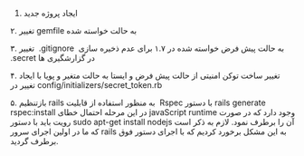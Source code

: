 
1. ایجاد پروژه جدید

۲. تغییر gemfile به حالت خواسته شده

۳. تغییر  .gitignore  به حالت  پیش فرض خواسته شده در ۱.۷ برای عدم ذخیره سازی .secret در گزارشگیری ها

۴. تغییر ساخت توکن امنیتی از حالت پیش فرض و ایستا به حالت متغیر و پویا با ایجاد تغییر در config/initializers/secret_token.rb

۵. بازتنظیم rails به منظور استفاده از قابلیت  Rspec با دستور rails generate rspec:install
در این مرحله احتمال خطای javaScript runtime وجود دارد که در صورت رویت باید با دستور 
sudo apt-get install nodejs
آن را برطرف نمود. لازم به ذکر است که ما در اولین اجرای سرور rails به این مشکل برخورد کردیم که با اجرای دستور فوق برطرف گردید.
